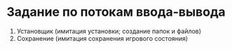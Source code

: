 # Задание по потокам ввода-вывода
1. Установщик (имитация установки; создание папок и файлов)
2. Сохранение (имитация сохранения игрового состояния)